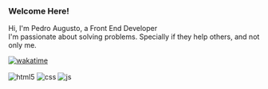 

### Welcome Here!


Hi,  I'm Pedro Augusto, a Front End Developer <br>
I'm passionate about solving problems. Specially if they help others, and not only me.<br>


[![wakatime](https://wakatime.com/badge/user/018d3693-0b1a-453c-88b8-8cca31049f2c.svg)](https://wakatime.com/@018d3693-0b1a-453c-88b8-8cca31049f2c)



<div style="display: inline-block" align="center">
  <img align="center" alt="html5" src="https://img.shields.io/badge/HTML5-E34F26?style=for-the-badge&logo=html5&logoColor=white"/>
  <img align="center" alt="css" src="https://img.shields.io/badge/CSS3-1572B6?style=for-the-badge&logo=css3&logoColor=white"/>
  <img align="center" alt="js" src="https://img.shields.io/badge/JavaScript-F7DF1E?style=for-the-badge&logo=javascript&logoColor=black"/>
</div>
